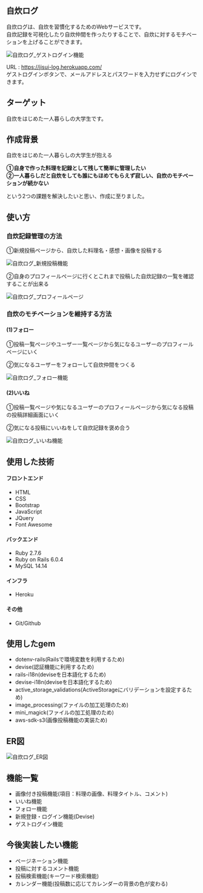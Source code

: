 ## 自炊ログ
自炊ログは、自炊を習慣化するためのWebサービスです。  
自炊記録を可視化したり自炊仲間を作ったりすることで、自炊に対するモチベーションを上げることができます。

![自炊ログ_ゲストログイン機能](https://user-images.githubusercontent.com/103517622/205840775-f0f50db4-ddaa-4284-a547-1beaf570f824.gif)

URL : https://jisui-log.herokuapp.com/  
ゲストログインボタンで、メールアドレスとパスワードを入力せずにログインできます。

## ターゲット
自炊をはじめた一人暮らしの大学生です。

## 作成背景
自炊をはじめた一人暮らしの大学生が抱える

**①自身で作った料理を記録として残して簡単に管理したい**  
**②一人暮らしだと自炊をしても誰にもほめてもらえず寂しい、自炊のモチベーションが続かない**

という2つの課題を解決したいと思い、作成に至りました。

## 使い方

### 自炊記録管理の方法
①新規投稿ページから、自炊した料理名・感想・画像を投稿する

![自炊ログ_新規投稿機能](https://user-images.githubusercontent.com/103517622/205840258-e717e085-e904-43d8-8c10-e74cb394b0be.gif)

②自身のプロフィールページに行くとこれまで投稿した自炊記録の一覧を確認することが出来る

![自炊ログ_プロフィールページ](https://user-images.githubusercontent.com/103517622/205841517-69697168-5159-4e71-bdec-52ce45516484.png)

### 自炊のモチベーションを維持する方法
#### (1)フォロー
①投稿一覧ぺージやユーザー一覧ページから気になるユーザーのプロフィールページにいく

②気になるユーザーをフォローして自炊仲間をつくる

![自炊ログ_フォロー機能](https://user-images.githubusercontent.com/103517622/205839685-2d50e257-9381-4878-9728-b1450b6df763.gif)

#### (2)いいね
①投稿一覧ぺージや気になるユーザーのプロフィールページから気になる投稿の投稿詳細画面にいく

②気になる投稿にいいねをして自炊記録を褒め合う

![自炊ログ_いいね機能](https://user-images.githubusercontent.com/103517622/205839798-0b52a509-21de-4289-9939-d692ea583cb5.gif)

## 使用した技術
#### フロントエンド
 - HTML
 - CSS
 - Bootstrap
 - JavaScript
 - JQuery
 - Font Awesome

#### バックエンド
 - Ruby 2.7.6
 - Ruby on Rails 6.0.4
 - MySQL 14.14

#### インフラ
 - Heroku

#### その他
 - Git/Github

## 使用したgem
 - dotenv-rails(Railsで環境変数を利用するため)
 - devise(認証機能に利用するため)
 - rails-i18n(deviseを日本語化するため)
 - devise-i18n(deviseを日本語化するため)
 - active_storage_validations(ActiveStorageにバリデーションを設定するため)
 - image_processing(ファイルの加工処理のため)
 - mini_magick(ファイルの加工処理のため)
 - aws-sdk-s3(画像投稿機能の実装ため)

## ER図
![自炊ログ_ER図](https://user-images.githubusercontent.com/103517622/205428753-bf104f74-2375-470e-9c7a-278c4df5dd98.jpg)

## 機能一覧
 - 画像付き投稿機能(項目：料理の画像、料理タイトル、コメント)
 - いいね機能
 - フォロー機能
 - 新規登録・ログイン機能(Devise)
 - ゲストログイン機能

## 今後実装したい機能
 - ページネーション機能
 - 投稿に対するコメント機能
 - 投稿検索機能(キーワード検索機能)
 - カレンダー機能(投稿数に応じてカレンダーの背景の色が変わる)